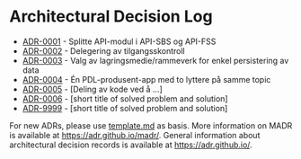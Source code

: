 # Architectural Decision Log

<!-- adrlog -- Regenerate the content by using "adr-log -i". You can install it via "npm install -g adr-log" -->

* [ADR-0001](0001-Splitte-API.md) - Splitte API-modul i API-SBS og API-FSS
* [ADR-0002](0002-Tilgangsstyring.md) - Delegering av tilgangsskontroll
* [ADR-0003](0003-KeyValueStore.md) - Valg av lagringsmedie/rammeverk for enkel persistering av data
* [ADR-0004](0004-PDL-produsent-i-flere-apper.md) - Én PDL-produsent-app med to lyttere på samme topic 
* [ADR-0005](0005-Deling_av_kode.md) - [Deling av kode ved å ...]
* [ADR-0006](0006-Korte-ned-tid-rinasaker-kall.md) - [short title of solved problem and solution]
* [ADR-9999](9999-template.md) - [short title of solved problem and solution]

<!-- adrlogstop -->

For new ADRs, please use [template.md](_template.md) as basis.
More information on MADR is available at <https://adr.github.io/madr/>.
General information about architectural decision records is available at <https://adr.github.io/>.
